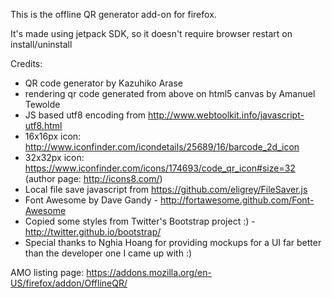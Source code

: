 This is the offline QR generator add-on for firefox.

It's made using jetpack SDK, so it doesn't require browser restart on install/uninstall

Credits:
* QR code generator by Kazuhiko Arase
* rendering qr code generated from above on html5 canvas by Amanuel Tewolde
* JS based utf8 encoding from http://www.webtoolkit.info/javascript-utf8.html
* 16x16px icon: http://www.iconfinder.com/icondetails/25689/16/barcode_2d_icon 
* 32x32px icon: https://www.iconfinder.com/icons/174693/code_qr_icon#size=32 (author page: http://icons8.com/)
* Local file save javascript from https://github.com/eligrey/FileSaver.js
* Font Awesome by Dave Gandy - http://fortawesome.github.com/Font-Awesome
* Copied some styles from Twitter's Bootstrap project :) - http://twitter.github.io/bootstrap/
* Special thanks to Nghia Hoang for providing mockups for a UI far better than the developer one I came up with :)

AMO listing page: https://addons.mozilla.org/en-US/firefox/addon/OfflineQR/
